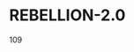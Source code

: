 # REBELLION-2.0                                                                                                          

109
